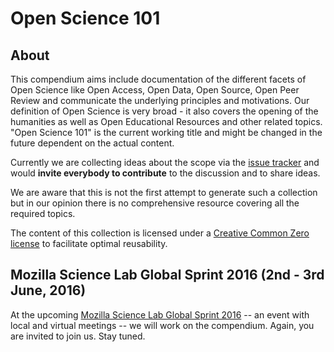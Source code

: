 # Open Science 101

## About

This compendium aims include documentation of the different facets of
Open Science like Open Access, Open Data, Open Source, Open Peer
Review and communicate the underlying principles and motivations. Our
definition of Open Science is very broad - it also covers the opening
of the humanities as well as Open Educational Resources and other
related topics. "Open Science 101" is the current working title and
might be changed in the future dependent on the actual content.

Currently we are collecting ideas about the scope via the [issue
tracker](https://github.com/OKScienceDE/Open_Science_101/issues) and
would **invite everybody to contribute** to the discussion and to
share ideas.

We are aware that this is not the first attempt to generate such a
collection but in our opinion there is no comprehensive resource
covering all the required topics.

The content of this collection is licensed under a [Creative Common
Zero license](https://creativecommons.org/publicdomain/zero/1.0/) to
facilitate optimal reusability.

## Mozilla Science Lab Global Sprint 2016 (2nd - 3rd June, 2016)

At the upcoming [Mozilla Science Lab Global Sprint
2016](https://www.mozillascience.org/global-sprint-2016) -- an event
with local and virtual meetings -- we will work on the
compendium. Again, you are invited to join us. Stay tuned.
